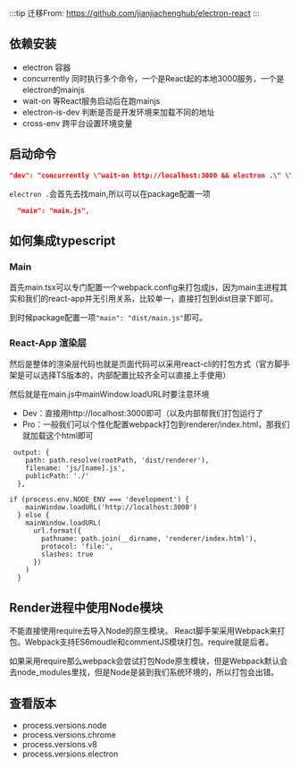 :::tip
迁移From: https://github.com/jianjiachenghub/electron-react
:::
## 依赖安装

- electron 容器
- concurrently 同时执行多个命令，一个是React起的本地3000服务，一个是electron的mainjs
- wait-on 等React服务启动后在跑mainjs
- electron-is-dev 判断是否是开发环境来加载不同的地址
- cross-env 跨平台设置环境变量

## 启动命令

```json
"dev": "concurrently \"wait-on http://localhost:3000 && electron .\" \"cross-env BROWSER=none npm start\""
```
`electron .`会首先去找main,所以可以在package配置一项

```json
  "main": "main.js",
```

## 如何集成typescript

### Main
首先main.tsx可以专门配置一个webpack.config来打包成js，因为main主进程其实和我们的react-app并无引用关系，比较单一，直接打包到dist目录下即可。

到时候package配置一项`"main": "dist/main.js"`即可。

### React-App 渲染层
然后是整体的渲染层代码也就是页面代码可以采用react-cli的打包方式（官方脚手架是可以选择TS版本的，内部配置比较齐全可以直接上手使用）

然后就是在main.js中mainWindow.loadURL时要注意环境
- Dev：直接用http://localhost:3000即可（以及内部帮我们打包运行了
- Pro：一般我们可以个性化配置webpack打包到renderer/index.html，那我们就加载这个html即可

```tsx
 output: {
    path: path.resolve(rootPath, 'dist/renderer'),
    filename: 'js/[name].js',
    publicPath: './'
  },
```

```tsx
if (process.env.NODE_ENV === 'development') {
    mainWindow.loadURL('http://localhost:3000')
  } else {
    mainWindow.loadURL(
      url.format({
        pathname: path.join(__dirname, 'renderer/index.html'),
        protocol: 'file:',
        slashes: true
      })
    )
  }
```


## Render进程中使用Node模块

不能直接使用require去导入Node的原生模块。 React脚手架采用Webpack来打包。Webpack支持ES6moudle和commentJS模块打包。require就是后者。

如果采用require那么webpack会尝试打包Node原生模块，但是Webpack默认会去node_modules里找，但是Node是装到我们系统环境的，所以打包会出错。

## 查看版本

- process.versions.node
- process.versions.chrome
- process.versions.v8
- process.versions.electron